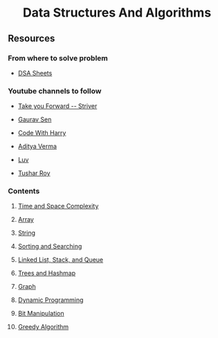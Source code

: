 <h1 align="center"><b>Data Structures And Algorithms</b></h1>

<h2><b>Resources</b></h2>
<h3>From where to solve problem</h3>

* [DSA Sheets](https://github.com/AnmolVerma404/Data-Structures-and-Algorithms/tree/master/13%20DSA%20Sheets)


<h3>Youtube channels to follow</h3>

* [Take you Forward -- Striver](https://www.youtube.com/c/takeUforward)

* [Gaurav Sen](https://www.youtube.com/c/GauravSensei)

* [Code With Harry](https://www.youtube.com/c/CodeWithHarry)

* [Aditya Verma](https://www.youtube.com/c/AdityaVermaTheProgrammingLord)

* [Luv](https://www.youtube.com/c/LuvIsMe)

* [Tushar Roy](https://www.youtube.com/user/tusharroy2525)


<h3>Contents</h3>

1. [Time and Space Complexity](https://github.com/AnmolVerma404/Data-Structures-and-Algorithms/tree/master/2%20Introduction%20to%20Algorithm%20and%20Data%20Structures%20Time%20Complexity)

1. [Array](https://github.com/AnmolVerma404/Data-Structures-and-Algorithms/tree/master/2_1%20Array)

1. [String](https://github.com/AnmolVerma404/Data-Structures-and-Algorithms/tree/master/2_2%20String)

1. [Sorting and Searching](https://github.com/AnmolVerma404/Data-Structures-and-Algorithms/tree/master/3%20Sorting%20and%20Searching)

1. [Linked List, Stack, and Queue](https://github.com/AnmolVerma404/Data-Structures-and-Algorithms/tree/master/4%20List%2C%20Stack%20and%20Queue%20ADT)

1. [Trees and Hashmap](https://github.com/AnmolVerma404/Data-Structures-and-Algorithms/tree/master/5%20TREES%20AND%20HASHING)

1. [Graph](https://github.com/AnmolVerma404/Data-Structures-and-Algorithms/tree/master/6%20Graph%20ADT)

1. [Dynamic Programming](https://github.com/AnmolVerma404/Data-Structures-and-Algorithms/tree/master/7%20Dynamic%20Programming)

1. [Bit Manipulation](https://github.com/AnmolVerma404/Data-Structures-and-Algorithms/tree/master/8%20Bit%20Manupulation)

1. [Greedy Algorithm](https://github.com/AnmolVerma404/Data-Structures-and-Algorithms/tree/master/9%20Greedy%20Algorithm)
